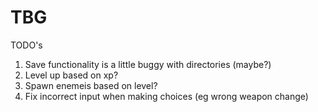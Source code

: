 # TBG
TODO's
1. Save functionality is a little buggy with directories (maybe?)
2. Level up based on xp?
3. Spawn enemeis based on level?
4. Fix incorrect input when making choices (eg wrong weapon change)
